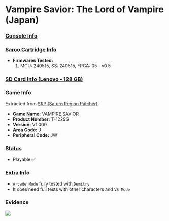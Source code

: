 # Vampire Savior: The Lord of Vampire (Japan)

### [Console Info](../../../../../Info/Consoles/VA13/README.md)

### [Saroo Cartridge Info](../../../../../Info/Cartridges/RetroGameParadiseStore/1.32F/README.md)

- <b>Firmwares Tested:</b>
  1. MCU: 240515, SS: 240515, FPGA: 05 - v0.5

### [SD Card Info (Lenovo - 128 GB)](../../../../../Info/SdCards/Lenovo/128GB/fat32/README.md)

### Game Info

Extracted from [SRP (Saturn Region Patcher)](https://segaxtreme.net/resources/saturn-region-patcher.81/download).

- <b>Game Name:</b> VAMPIRE SAVIOR
- <b>Product Number:</b> T-1229G
- <b>Version:</b> V1.000
- <b>Area Code:</b> J
- <b>Peripheral Code:</b> JW

### Status

- Playable :white_check_mark:

### Extra Info

- `Arcade Mode` fully tested with `Demitry`
- It does need full tests with other characters and `VS Mode`

### Evidence

[![](https://img.youtube.com/vi/yV3gqJcytVY/0.jpg)](https://www.youtube.com/watch?v=yV3gqJcytVY)
